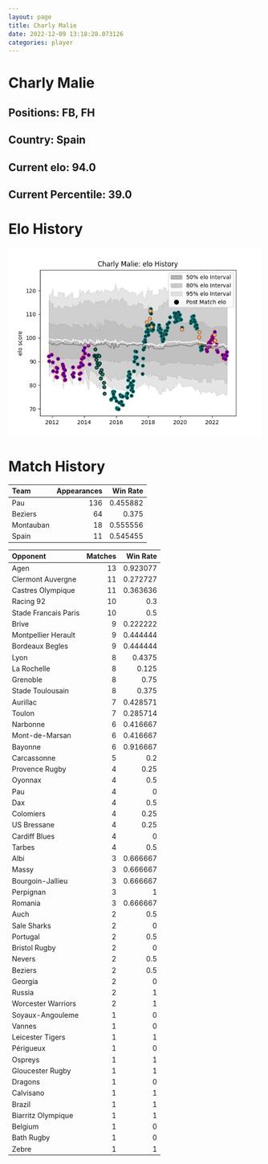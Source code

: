 ```yaml
---  
layout: page  
title: Charly Malie  
date: 2022-12-09 13:18:28.073126  
categories: player  
---
```

# Charly Malie

## Positions: FB, FH

## Country: Spain

## Current elo: 94.0

## Current Percentile: 39.0

# Elo History


![elo history](history_CharlyMalie.png)
# Match History


| Team      |   Appearances |   Win Rate |
|:----------|--------------:|-----------:|
| Pau       |           136 |   0.455882 |
| Beziers   |            64 |   0.375    |
| Montauban |            18 |   0.555556 |
| Spain     |            11 |   0.545455 |

| Opponent             |   Matches |   Win Rate |
|:---------------------|----------:|-----------:|
| Agen                 |        13 |   0.923077 |
| Clermont Auvergne    |        11 |   0.272727 |
| Castres Olympique    |        11 |   0.363636 |
| Racing 92            |        10 |   0.3      |
| Stade Francais Paris |        10 |   0.5      |
| Brive                |         9 |   0.222222 |
| Montpellier Herault  |         9 |   0.444444 |
| Bordeaux Begles      |         9 |   0.444444 |
| Lyon                 |         8 |   0.4375   |
| La Rochelle          |         8 |   0.125    |
| Grenoble             |         8 |   0.75     |
| Stade Toulousain     |         8 |   0.375    |
| Aurillac             |         7 |   0.428571 |
| Toulon               |         7 |   0.285714 |
| Narbonne             |         6 |   0.416667 |
| Mont-de-Marsan       |         6 |   0.416667 |
| Bayonne              |         6 |   0.916667 |
| Carcassonne          |         5 |   0.2      |
| Provence Rugby       |         4 |   0.25     |
| Oyonnax              |         4 |   0.5      |
| Pau                  |         4 |   0        |
| Dax                  |         4 |   0.5      |
| Colomiers            |         4 |   0.25     |
| US Bressane          |         4 |   0.25     |
| Cardiff Blues        |         4 |   0        |
| Tarbes               |         4 |   0.5      |
| Albi                 |         3 |   0.666667 |
| Massy                |         3 |   0.666667 |
| Bourgoin-Jallieu     |         3 |   0.666667 |
| Perpignan            |         3 |   1        |
| Romania              |         3 |   0.666667 |
| Auch                 |         2 |   0.5      |
| Sale Sharks          |         2 |   0        |
| Portugal             |         2 |   0.5      |
| Bristol Rugby        |         2 |   0        |
| Nevers               |         2 |   0.5      |
| Beziers              |         2 |   0.5      |
| Georgia              |         2 |   0        |
| Russia               |         2 |   1        |
| Worcester Warriors   |         2 |   1        |
| Soyaux-Angouleme     |         1 |   0        |
| Vannes               |         1 |   0        |
| Leicester Tigers     |         1 |   1        |
| Périgueux            |         1 |   0        |
| Ospreys              |         1 |   1        |
| Gloucester Rugby     |         1 |   1        |
| Dragons              |         1 |   0        |
| Calvisano            |         1 |   1        |
| Brazil               |         1 |   1        |
| Biarritz Olympique   |         1 |   1        |
| Belgium              |         1 |   0        |
| Bath Rugby           |         1 |   0        |
| Zebre                |         1 |   1        |